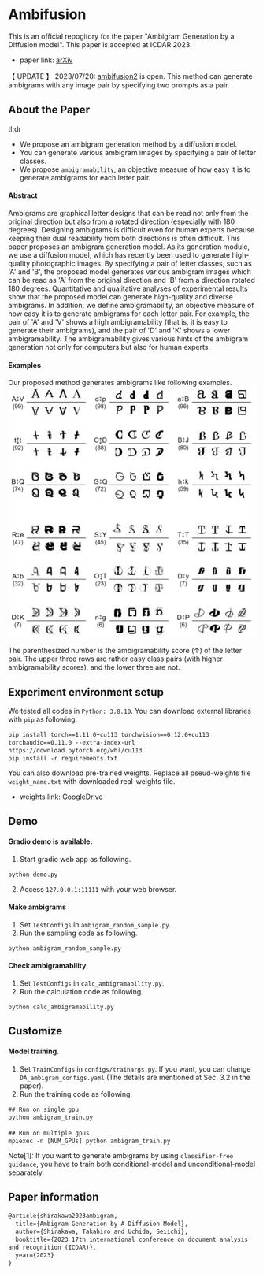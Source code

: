 # Ambifusion
This is an official repogitory for the paper "Ambigram Generation by a Diffusion model". This paper is accepted at ICDAR 2023. 
- paper link: [arXiv](https://arxiv.org/abs/2306.12049)
  
【 UPDATE 】
2023/07/20: [ambifusion2](https://github.com/univ-esuty/ambifusion2) is open. This method can generate ambigrams with any image pair by specifying two prompts as a pair.
  
## About the Paper
tl;dr
- We propose an ambigram generation method by a diffusion model. 
- You can generate various ambigram images by specifying a pair of letter classes.
- We propose `ambigramability`, an objective measure of how easy it is to generate ambigrams for each letter pair. 

#### Abstract
Ambigrams are graphical letter designs that can be read not only from the original direction but also from a rotated direction (especially with 180 degrees). Designing ambigrams is difficult even for human experts because keeping their dual readability from both directions is often difficult. This paper proposes an ambigram generation model.  As its generation module, we use a diffusion model, which has recently been used to generate high-quality photographic images. By specifying a pair of letter classes, such as 'A' and 'B', the proposed model generates various ambigram images which can be read as 'A' from the original direction and 'B' from a direction rotated 180 degrees. Quantitative and qualitative analyses of experimental results show that the proposed model can generate high-quality and diverse ambigrams. In addition, we define ambigramability, an objective measure of how easy it is to generate ambigrams for each letter pair. For example, the pair of 'A' and 'V' shows a high ambigramability (that is, it is easy to generate their ambigrams), and the pair of 'D' and 'K' shows a lower ambigramability. The ambigramability gives various hints of the ambigram generation not only for computers but also for human experts.

#### Examples
Our proposed method generates ambigrams like following examples. 
![ambigrams](_git/example.png)

The parenthesized number is the ambigramability score (↑) of the letter pair. The upper three rows are rather easy class pairs (with higher ambigramability scores), and the lower three are not.
  
  
## Experiment environment setup
We tested all codes in `Python: 3.8.10`.
You can download external libraries with `pip` as following.
```
pip install torch==1.11.0+cu113 torchvision==0.12.0+cu113 torchaudio==0.11.0 --extra-index-url https://download.pytorch.org/whl/cu113
pip install -r requirements.txt
```
You can also download pre-trained weights.
Replace all pseud-weights file `weight_name.txt` with downloaded real-weights file.

- weights link: [GoogleDrive](https://drive.google.com/drive/folders/1BVrOVXYjFJMdqy9YkcRUjEIA_7O691Wo?usp=sharing)
  
  
## Demo
#### Gradio demo is available.
1. Start gradio web app as following.
```
python demo.py
```
2. Access `127.0.0.1:11111` with your web browser.

#### Make ambigrams
1. Set `TestConfigs` in `ambigram_random_sample.py`.
2. Run the sampling code as following.
```
python ambigram_random_sample.py
```

#### Check ambigramability
1. Set `TestConfigs` in `calc_ambigramability.py`.
2. Run the calculation code as following.
```
python calc_ambigramability.py
```
  
  
## Customize
#### Model training.
1. Set `TrainConfigs` in `configs/trainargs.py`. If you want, you can change `DA_ambigram_configs.yaml` (The details are mentioned at Sec. 3.2 in the paper).
2. Run the training code as following.
```
## Run on single gpu
python ambigram_train.py

## Run on multiple gpus
mpiexec -n [NUM_GPUs] python ambigram_train.py
```
Note[1]: If you want to generate ambigrams by using `classifier-free guidance`, you have to train both conditional-model and unconditional-model separately.
  
  
## Paper information
```
@article{shirakawa2023ambigram,
  title={Ambigram Generation by A Diffusion Model},
  author={Shirakawa, Takahiro and Uchida, Seiichi},
  booktitle={2023 17th international conference on document analysis and recognition (ICDAR)},
  year={2023}
}
```



